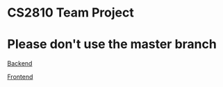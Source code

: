 # CS2810 Team Project

# Please don't use the master branch


[Backend](https://github.com/RHUL-CS-Projects/TeamProject2020_17/tree/backend_master)


[Frontend](https://github.com/RHUL-CS-Projects/TeamProject2020_17/tree/frontend)
